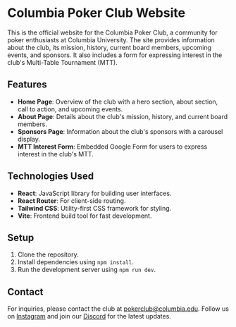 # Columbia Poker Club Website

This is the official website for the Columbia Poker Club, a community for poker enthusiasts at Columbia University. The site provides information about the club, its mission, history, current board members, upcoming events, and sponsors. It also includes a form for expressing interest in the club's Multi-Table Tournament (MTT).

## Features

- **Home Page**: Overview of the club with a hero section, about section, call to action, and upcoming events.
- **About Page**: Details about the club's mission, history, and current board members.
- **Sponsors Page**: Information about the club's sponsors with a carousel display.
- **MTT Interest Form**: Embedded Google Form for users to express interest in the club's MTT.

## Technologies Used

- **React**: JavaScript library for building user interfaces.
- **React Router**: For client-side routing.
- **Tailwind CSS**: Utility-first CSS framework for styling.
- **Vite**: Frontend build tool for fast development.

## Setup

1. Clone the repository.
2. Install dependencies using `npm install`.
3. Run the development server using `npm run dev`.

## Contact

For inquiries, please contact the club at [pokerclub@columbia.edu](mailto:pokerclub@columbia.edu). Follow us on [Instagram](https://instagram.com/columbiapoker) and join our [Discord](https://discord.gg/4yzGm64uQ8) for the latest updates. 